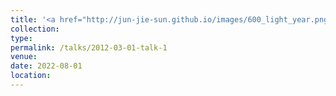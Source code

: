 ```yaml
---
title: '<a href="http://jun-jie-sun.github.io/images/600_light_year.png" style="color: teal;">3. National level: Third Prize in “600 LIGHT YEAR" The 15th National University Student Social Practice and Science Contest on Energy Saving & Emission Reduction </a>'
collection: 
type:
permalink: /talks/2012-03-01-talk-1
venue: 
date: 2022-08-01
location: 
---
```


